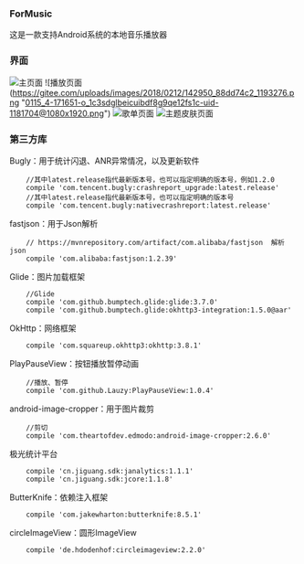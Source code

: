 ### ForMusic

这是一款支持Android系统的本地音乐播放器

### 界面
![主页面](https://gitee.com/uploads/images/2018/0212/142529_a8150762_1193276.png "0115_6-171651-o_1c3sdfpgi1rhpo0d195b3nb3m716-uid-1181704@1080x1920.png")
![播放页面(https://gitee.com/uploads/images/2018/0212/142950_88dd74c2_1193276.png "0115_4-171651-o_1c3sdglbeicuibdf8g9qe12fs1c-uid-1181704@1080x1920.png")
![歌单页面](https://gitee.com/uploads/images/2018/0212/142929_0057ceea_1193276.png "0115_14-171651-o_1c3sdgsj916kf14v61mc9kh01a8d1o-uid-1181704@1080x1920.png")
![主题皮肤页面](https://gitee.com/uploads/images/2018/0212/142824_60828147_1193276.png "0115_5-171651-o_1c3sdgptk1e368ve1qfl18k731i-uid-1181704@1080x1920.png")

### 第三方库
Bugly：用于统计闪退、ANR异常情况，以及更新软件
```
    //其中latest.release指代最新版本号，也可以指定明确的版本号，例如1.2.0
    compile 'com.tencent.bugly:crashreport_upgrade:latest.release'
    //其中latest.release指代最新版本号，也可以指定明确的版本号
    compile 'com.tencent.bugly:nativecrashreport:latest.release'
```
fastjson：用于Json解析
```
    // https://mvnrepository.com/artifact/com.alibaba/fastjson  解析json
    compile 'com.alibaba:fastjson:1.2.39'
```
Glide：图片加载框架
```
    //Glide
    compile 'com.github.bumptech.glide:glide:3.7.0'
    compile 'com.github.bumptech.glide:okhttp3-integration:1.5.0@aar'
```
OkHttp：网络框架
```
    compile 'com.squareup.okhttp3:okhttp:3.8.1'
```
PlayPauseView：按钮播放暂停动画
```
    //播放、暂停
    compile 'com.github.Lauzy:PlayPauseView:1.0.4'
```
android-image-cropper：用于图片裁剪
```
    //剪切
    compile 'com.theartofdev.edmodo:android-image-cropper:2.6.0'
```
极光统计平台
```
    compile 'cn.jiguang.sdk:janalytics:1.1.1'
    compile 'cn.jiguang.sdk:jcore:1.1.8'
```
ButterKnife：依赖注入框架
```
    compile 'com.jakewharton:butterknife:8.5.1'
```
circleImageView：圆形ImageView
```
    compile 'de.hdodenhof:circleimageview:2.2.0'
```













